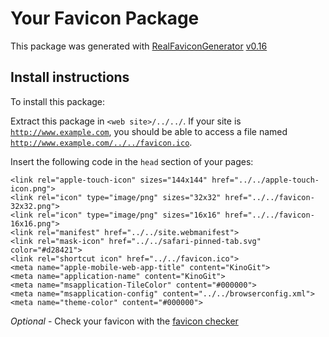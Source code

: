 # Your Favicon Package

This package was generated with [RealFaviconGenerator](https://realfavicongenerator.net/) [v0.16](https://realfavicongenerator.net/change_log#v0.16)

## Install instructions

To install this package:

Extract this package in <code>&lt;web site&gt;/../../</code>. If your site is <code>http://www.example.com</code>, you should be able to access a file named <code>http://www.example.com/../../favicon.ico</code>.

Insert the following code in the `head` section of your pages:

    <link rel="apple-touch-icon" sizes="144x144" href="../../apple-touch-icon.png">
    <link rel="icon" type="image/png" sizes="32x32" href="../../favicon-32x32.png">
    <link rel="icon" type="image/png" sizes="16x16" href="../../favicon-16x16.png">
    <link rel="manifest" href="../../site.webmanifest">
    <link rel="mask-icon" href="../../safari-pinned-tab.svg" color="#d28421">
    <link rel="shortcut icon" href="../../favicon.ico">
    <meta name="apple-mobile-web-app-title" content="KinoGit">
    <meta name="application-name" content="KinoGit">
    <meta name="msapplication-TileColor" content="#000000">
    <meta name="msapplication-config" content="../../browserconfig.xml">
    <meta name="theme-color" content="#000000">

*Optional* - Check your favicon with the [favicon checker](https://realfavicongenerator.net/favicon_checker)